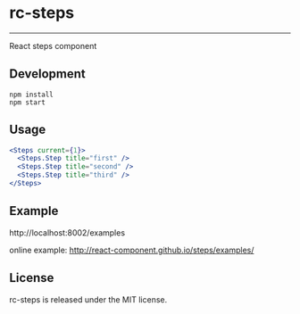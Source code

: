 # rc-steps

---

React steps component

## Development

```
npm install
npm start
```

## Usage

```jsx
<Steps current={1}>
  <Steps.Step title="first" />
  <Steps.Step title="second" />
  <Steps.Step title="third" />
</Steps>
```

## Example

http://localhost:8002/examples

online example: http://react-component.github.io/steps/examples/

## License

rc-steps is released under the MIT license.
